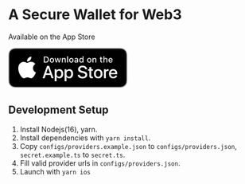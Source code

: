 # A Secure Wallet for Web3

Available on the App Store

[![Wallet 3, App Store](/assets/3rd/download-on-the-app-store.svg)](https://apps.apple.com/jp/app/wallet-3-mobile/id1597395741)

## Development Setup

1. Install Nodejs(16), yarn.
2. Install dependencies with `yarn install`.
3. Copy `configs/providers.example.json` to `configs/providers.json`, `secret.example.ts` to `secret.ts`.
4. Fill valid provider urls in `configs/providers.json`.
5. Launch with `yarn ios`
